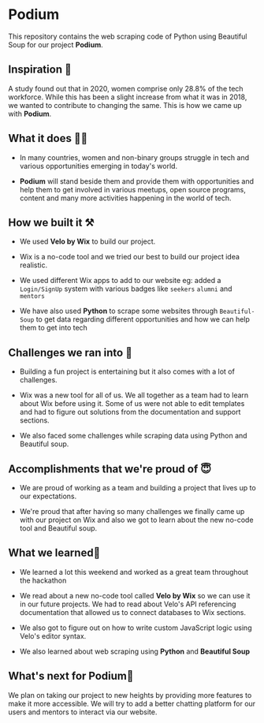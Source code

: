 # Podium
This repository contains the web scraping code of Python using Beautiful Soup for our project **Podium**.

## Inspiration 🥳
A study found out that in 2020, women comprise only 28.8% of the tech workforce. While this has been a slight increase from what it was in 2018, we wanted to contribute to changing the same. This is how we came up with **Podium**.

## What it does 🧑‍💻
- In many countries, women and non-binary groups struggle in tech and various opportunities emerging in today's world.

- **Podium** will stand beside them and provide them with opportunities and help them to get involved in various meetups, open source programs, content and many more activities happening in the world of tech. 

## How we built it ⚒️
- We used **Velo by Wix** to build our project. 

- Wix is a no-code tool and we tried our best to build our project idea realistic. 

-  We used different Wix apps to add to our website eg: added a `Login/SignUp` system with various badges like `seekers` `alumni` and `mentors`

- We have also used **Python**  to scrape some websites through `Beautiful-Soup` to get data regarding different opportunities and how we can help them to get into tech 

## Challenges we ran into 🤔
- Building a fun project is entertaining but it also comes with a lot of challenges.

- Wix was a new tool for all of us. We all together as a team had to learn about Wix before using it. 
Some of us were not able to edit templates and had to figure out solutions from the documentation and support sections. 

- We also faced some challenges while scraping data using Python and Beautiful soup.

## Accomplishments that we're proud of 😇
- We are proud of working as a team and building a project that lives up to our expectations.

- We're proud that after having so many challenges we finally came up with our project on Wix and also we got to learn about the new no-code tool and Beautiful soup. 

## What we learned📝
- We learned a lot this weekend and worked as a great team throughout the hackathon

- We read about a new no-code tool called **Velo by Wix** so we can use it in our future projects. We had to read about Velo's API referencing documentation that allowed us to connect databases to Wix sections. 

- We also got to figure out on how to write custom JavaScript logic using Velo's editor syntax.

- We also learned about web scraping using **Python** and **Beautiful Soup**

## What's next for Podium🚀
We plan on taking our project to new heights by providing more features to make it more accessible. We will try to add a better chatting platform for our users and mentors to interact via our website.
